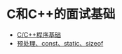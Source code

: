 
# C和C++的面试基础

* [C/C++程序基础](https://github.com/Mr-Jason-Sam/c-c_-summary/blob/master/C:C%2B%2B程序基础.md)
* [预处理、const、static、sizeof](https://github.com/Mr-Jason-Sam/c-c_-summary/blob/master/const、define.md)